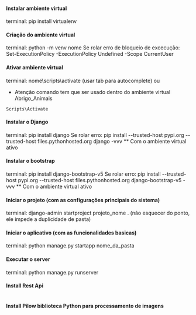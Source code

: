 #### Instalar ambiente virtual

terminal: pip install virtualenv

#### Criação do ambiente virtual

terminal: python -m venv nome
Se rolar erro de bloqueio de excecução: Set-ExecutionPolicy -ExecutionPolicy Undefined -Scope CurrentUser

#### Ativar ambiente virtual

terminal: nome\scripts\activate (usar tab para autocomplete)
ou

- Atenção comando tem que ser usado dentro do ambiente virtual Abrigo_Animais

```
Scripts\Activate
```

#### Instalar o Django

terminal: pip install django
Se rolar erro: pip install --trusted-host pypi.org --trusted-host files.pythonhosted.org django -vvv
\*\* Com o ambiente virtual ativo

#### Instalar o bootstrap

terminal: pip install django-bootstrap-v5
Se rolar erro: pip install --trusted-host pypi.org --trusted-host files.pythonhosted.org django-bootstrap-v5 -vvv
\*\* Com o ambiente virtual ativo

#### Iniciar o projeto (com as configurações principais do sistema)

terminal: django-admin startproject projeto_nome . (não esquecer do ponto, ele impede a duplicidade de pasta)

#### Iniciar o aplicativo (com as funcionalidades basicas)

terminal: python manage.py startapp nome_da_pasta

#### Executar o server

terminal: python manage.py runserver

#### Install Rest Api

```pip install django djangorestframework

```

#### Install Pilow biblioteca Python para processamento de imagens
```pip install pillow

```